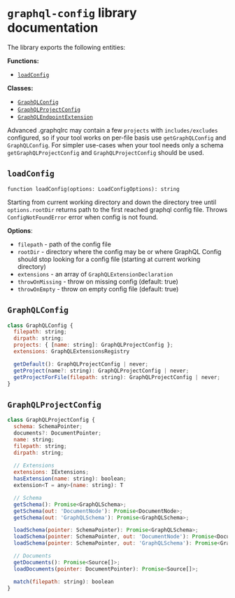 # `graphql-config` library documentation

The library exports the following entities:

**Functions:**

- [`loadConfig`](#loadConfig)

**Classes:**

- [`GraphQLConfig`](#graphqlconfig)
- [`GraphQLProjectConfig`](#graphqlprojectconfig)
- [`GraphQLEndpointExtension`](#graphqlendpointsextension)

Advanced .graphqlrc may contain a few `projects` with `includes/excludes` configured,
so if your tool works on per-file basis use `getGraphQLConfig` and `GraphQLConfig`.
For simpler use-cases when your tool needs only a schema `getGraphQLProjectConfig` and
`GraphQLProjectConfig` should be used.

## `loadConfig`

`function loadConfig(options: LoadConfigOptions): string`

Starting from current working directory and down the directory tree until `options.rootDir` returns path to the first reached graphql config file. Throws `ConfigNotFoundError` error when config is not found.

**Options**:

- `filepath` - path of the config file
- `rootDir` - directory where the config may be or where GraphQL Config should stop looking for a config file (starting at current working directory)
- `extensions` - an array of `GraphQLExtensionDeclaration`
- `throwOnMissing` - throw on missing config (default: true)
- `throwOnEmpty` - throw on empty config file (default: true)

## `GraphQLConfig`

```js
class GraphQLConfig {
  filepath: string;
  dirpath: string;
  projects: { [name: string]: GraphQLProjectConfig };
  extensions: GraphQLExtensionsRegistry

  getDefault(): GraphQLProjectConfig | never;
  getProject(name?: string): GraphQLProjectConfig | never;
  getProjectForFile(filepath: string): GraphQLProjectConfig | never;
}
```

## `GraphQLProjectConfig`

```js
class GraphQLProjectConfig {
  schema: SchemaPointer;
  documents?: DocumentPointer;
  name: string;
  filepath: string;
  dirpath: string;
  
  // Extensions
  extensions: IExtensions;
  hasExtension(name: string): boolean;
  extension<T = any>(name: string): T

  // Schema
  getSchema(): Promise<GraphQLSchema>;
  getSchema(out: 'DocumentNode'): Promise<DocumentNode>;
  getSchema(out: 'GraphQLSchema'): Promise<GraphQLSchema>;

  loadSchema(pointer: SchemaPointer): Promise<GraphQLSchema>;
  loadSchema(pointer: SchemaPointer, out: 'DocumentNode'): Promise<DocumentNode>;
  loadSchema(pointer: SchemaPointer, out: 'GraphQLSchema'): Promise<GraphQLSchema>;

  // Documents
  getDocuments(): Promise<Source[]>;
  loadDocuments(pointer: DocumentPointer): Promise<Source[]>;

  match(filepath: string): boolean
}
```

